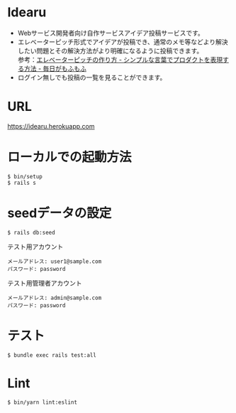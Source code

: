 # Idearu

- Webサービス開発者向け自作サービスアイデア投稿サービスです。
- エレベーターピッチ形式でアイデアが投稿でき、通常のメモ等などより解決したい問題とその解決方法がより明確になるように投稿できます。<br>
  参考：[エレベーターピッチの作り方 \- シンプルな言葉でプロダクトを表現する方法 \- 毎日がもふもふ](https://everyday.mof-mof.co.jp/entry/2018/02/22/122833)
- ログイン無しでも投稿の一覧を見ることができます。

# URL
https://idearu.herokuapp.com

# ローカルでの起動方法

~~~
$ bin/setup
$ rails s
~~~

# seedデータの設定
~~~
$ rails db:seed
~~~
テスト用アカウント
~~~
メールアドレス: user1@sample.com
パスワード: password
~~~
テスト用管理者アカウント
~~~
メールアドレス: admin@sample.com
パスワード: password
~~~

# テスト
~~~
$ bundle exec rails test:all
~~~

# Lint
~~~
$ bin/yarn lint:eslint
~~~




